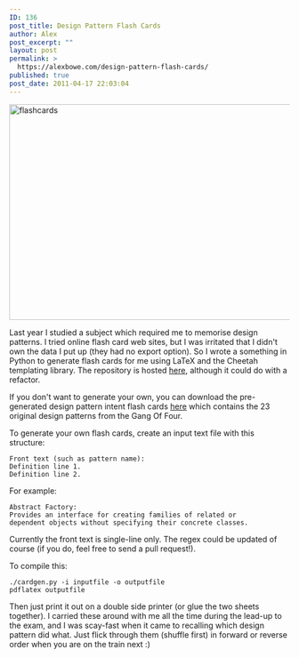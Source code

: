 ```yaml
---
ID: 136
post_title: Design Pattern Flash Cards
author: Alex
post_excerpt: ""
layout: post
permalink: >
  https://alexbowe.com/design-pattern-flash-cards/
published: true
post_date: 2011-04-17 22:03:04
---
```

<img src="https://alexbowe.com/wp-content/uploads/2011/04/flashcards.png" alt="flashcards" width="675" height="388" class="aligncenter size-full wp-image-286" />
<p>Last year I studied a subject which required me to memorise design patterns. I tried online flash card web sites, but I was irritated that I didn't own the data I put up (they had no export option). So I wrote a something in Python to generate flash cards for me using LaTeX and the Cheetah templating library. The repository is hosted <a href="https://github.com/alexbowe/cardgen">here</a>, although it could do with a refactor.</p>
<p>If you don't want to generate your own, you can download the pre-generated design pattern intent flash cards <a href="https://github.com/alexbowe/cardgen/raw/master/intents.pdf">here</a> which contains the 23 original design patterns from the Gang Of Four.</p>
<p>To generate your own flash cards, create an input text file with this structure:</p>
<pre><code>Front text (such as pattern name):
Definition line 1.
Definition line 2.
</code></pre>
<p>For example:</p>
<pre><code>Abstract Factory:
Provides an interface for creating families of related or
dependent objects without specifying their concrete classes.
</code></pre>
<p>Currently the front text is single-line only. The regex could be updated of course (if you do, feel free to send a pull request!).</p>
<p>To compile this:</p>
<pre><code>./cardgen.py -i inputfile -o outputfile
pdflatex outputfile
</code></pre>
<p>Then just print it out on a double side printer (or glue the two sheets together). I carried these around with me all the time during the lead-up to the exam, and I was scay-fast when it came to recalling which design pattern did what. Just flick through them (shuffle first) in forward or reverse order when you are on the train next :)</p>